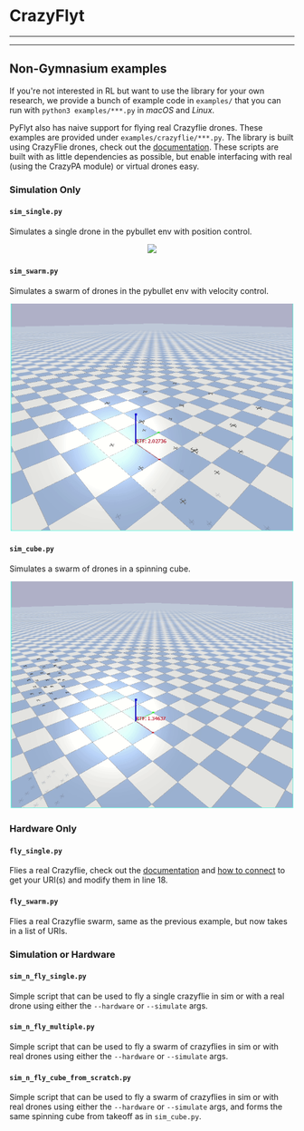 # CrazyFlyt

****
****

## Non-Gymnasium examples

If you're not interested in RL but want to use the library for your own research, we provide a bunch of example code in `examples/` that you can run with `python3 examples/***.py` in _macOS_ and _Linux_.

PyFlyt also has naive support for flying real Crazyflie drones.
These examples are provided under `examples/crazyflie/***.py`.
The library is built using CrazyFlie drones, check out the [documentation](https://www.bitcraze.io/documentation/tutorials/getting-started-with-crazyflie-2-x/).
These scripts are built with as little dependencies as possible, but enable interfacing with real (using the CrazyPA module) or virtual drones easy.

### Simulation Only

#### `sim_single.py`
Simulates a single drone in the pybullet env with position control.
<p align="center">
    <img src="/readme_assets/simulate_single.gif" width="500px"/>
</p>

#### `sim_swarm.py`
Simulates a swarm of drones in the pybullet env with velocity control.
<p align="center">
    <img src="/readme_assets/simulate_swarm.gif" width="500px"/>
</p>

#### `sim_cube.py`
Simulates a swarm of drones in a spinning cube.
<p align="center">
    <img src="/readme_assets/simulate_cube.gif" width="500px"/>
</p>

### Hardware Only

#### `fly_single.py`
Flies a real Crazyflie, check out the [documentation](https://www.bitcraze.io/documentation/tutorials/getting-started-with-crazyflie-2-x/) and [how to connect](https://www.bitcraze.io/documentation/tutorials/getting-started-with-crazyflie-2-x/#config-client) to get your URI(s) and modify them in line 18.

#### `fly_swarm.py`
Flies a real Crazyflie swarm, same as the previous example, but now takes in a list of URIs.

### Simulation or Hardware

#### `sim_n_fly_single.py`
Simple script that can be used to fly a single crazyflie in sim or with a real drone using either the `--hardware` or `--simulate` args.

#### `sim_n_fly_multiple.py`
Simple script that can be used to fly a swarm of crazyflies in sim or with real drones using either the `--hardware` or `--simulate` args.

#### `sim_n_fly_cube_from_scratch.py`
Simple script that can be used to fly a swarm of crazyflies in sim or with real drones using either the `--hardware` or `--simulate` args, and forms the same spinning cube from takeoff as in `sim_cube.py`.

